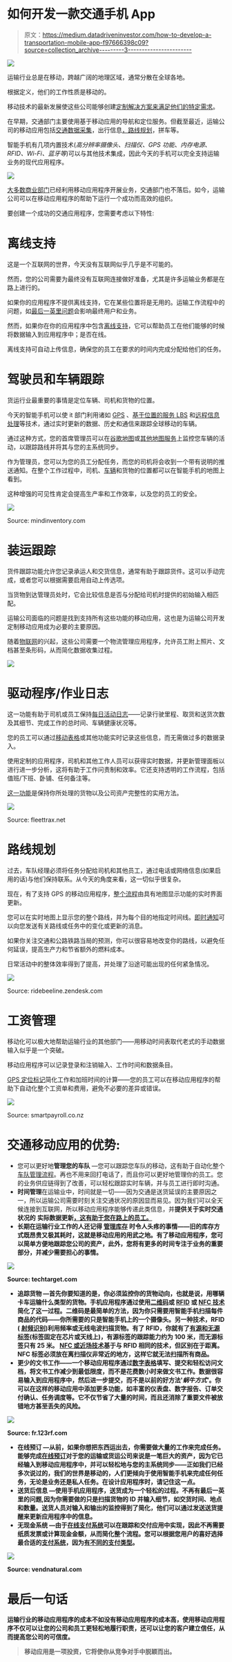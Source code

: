 # 如何开发一款交通手机 App

> 原文：<https://medium.datadriveninvestor.com/how-to-develop-a-transportation-mobile-app-f97666398c09?source=collection_archive---------3----------------------->

![](img/717c6f83235a4efad37e9999d135975c.png)

运输行业总是在移动，跨越广阔的地理区域，通常分散在全球各地。

根据定义，他们的工作性质是移动的。

移动技术的最新发展使这些公司能够创建[定制解决方案来满足他们的特定需求](https://medium.com/datadriveninvestor/8-benefits-of-a-custom-mobile-app-for-your-business-485c07031925)。

在早期，交通部门主要使用基于移动应用的导航和定位服务。但截至最近，运输公司的移动应用包括[交通数据采集](https://medium.com/goodvision/the-development-of-traffic-data-collection-cd87cc65aaab)，出行信息[，路线规划](https://www.sciencedirect.com/topics/engineering/route-planning)，拼车等。

智能手机有几项内置技术(*高分辨率摄像头、扫描仪、GPS 功能、内存电源、RFID、Wi-Fi、蓝牙等*)可以与其他技术集成，因此今天的手机可以完全支持运输业务的现代应用程序。

![](img/23e3480097eb80e81343ddcaa7d7dc92.png)

[大多数商业部门](https://mlsdev.com/blog/top-industries-that-can-benefit-from-mobile-apps)已经利用移动应用程序开展业务，交通部门也不落后。如今，运输公司可以在移动应用程序的帮助下运行一个成功而高效的组织。

要创建一个成功的交通应用程序，您需要考虑以下特性:

# **离线支持**

这是一个互联网的世界，今天没有互联网似乎几乎是不可能的。

然而，您的公司需要为最终没有互联网连接做好准备，尤其是许多运输业务都是在路上进行的。

如果你的应用程序不提供离线支持，它在某些位置将是无用的。运输工作流程中的问题，如[最后一英里问题](https://en.wikipedia.org/wiki/Last_mile_(transportation))会影响最终用户和业务。

然而，如果你在你的应用程序中包含[离线支持](https://www.infoq.com/articles/mobile-apps-offline-support/)，它可以帮助员工在他们能够的时候将数据输入到应用程序中；是否在线。

离线支持可自动上传信息，确保您的员工在要求的时间内完成分配给他们的任务。

# **驾驶员和车辆跟踪**

货运行业最重要的事情是定位车辆、司机和货物的位置。

今天的智能手机可以使 it 部门利用诸如 [GPS](https://en.wikipedia.org/wiki/Global_Positioning_System) 、[基于位置的服务 LBS](https://en.wikipedia.org/wiki/Location-based_service) 和[远程信息处理](https://en.wikipedia.org/wiki/Telematics)等技术，通过实时更新的数据、历史和通信来跟踪全球移动的车辆。

通过这种方式，您的首席管理员可以在[谷歌地图](https://www.google.com/maps)或[其他地图服务](https://en.wikipedia.org/wiki/List_of_online_map_services)上监控您车辆的活动，以跟踪路线并将其与您的主系统同步。

作为管理员，您可以为您的员工分配任务，而您的司机将会收到一个带有说明的推送通知。在整个工作过程中，司机、[车辆](https://en.wikipedia.org/wiki/Vehicle_tracking_system)和货物的位置都可以在智能手机的地图上看到。

这种增强的可见性肯定会提高生产率和工作效率，以及您的员工的安全。

![](img/62990685d341b5f5333b8d8d6430c384.png)

Source: mindinventory.com

# **装运跟踪**

货件跟踪功能允许您记录承运人和交货信息，通常有助于跟踪货件。这可以手动完成，或者您可以根据需要启用自动上传选项。

当货物到达管理员处时，它会比较信息是否与分配给司机时提供的初始输入相匹配。

运输公司面临的问题是找到支持所有这些功能的移动应用，这也是为运输公司开发定制移动应用成为必要的主要原因。

随着[物联网](https://en.wikipedia.org/wiki/Internet_of_things)的兴起，这些公司需要一个物流管理应用程序，允许员工附上照片、文档甚至条形码，从而简化数据收集过程。

![](img/fbbd4ef9cadd5e6fb0b7e7f782c1f1a6.png)

# **驱动程序/作业日志**

这一功能有助于司机或员工保持[每日活动日志](http://templatelab.com/drivers-daily-log/)——记录行驶里程、取货和送货次数及其细节、完成工作的总时间、车辆健康状况等。

您的员工可以通过[移动表格](https://en.wikipedia.org/wiki/Mobile_forms)或其他功能实时记录这些信息，而无需做过多的数据录入。

使用定制的应用程序，司机和其他工作人员可以获得实时数据，并更新管理面板以进行进一步分析，这将有助于工作问责制和效率。它还支持透明的工作流程，包括值班/下班、卧铺、任何备注等。

[这一功能](https://www.thebalancecareers.com/how-to-fill-out-a-paper-daily-truck-drivers-log-1361592)是保持你所处理的货物以及公司资产完整性的实用方法。

![](img/3de8c37548ef3afd5e00a4f990ecc779.png)

Source: fleettrax.net

# **路线规划**

过去，车队经理必须将任务分配给司机和其他员工，通过电话或网络信息(如果启用的话)与他们保持联系。从今天的角度来看，这一切似乎很复杂。

现在，有了支持 GPS 的移动应用程序，[整个流程](https://www.sciencedirect.com/topics/engineering/route-planning)由具有地图显示功能的实时界面更新。

您可以在实时地图上显示您的整个路线，并为每个目的地指定时间线。[即时通知](https://hackernoon.com/5-best-push-notification-services-to-consider-for-your-next-mobile-app-project-9b4c2e8dd1db)可以向您发送有关路线或任务中的变化或更新的消息。

如果你关注交通和公路铁路当局的预测，你可以很容易地改变你的路线，以避免任何延误，提高生产力和节省额外的燃料成本。

日常活动中的整体效率得到了提高，并处理了沿途可能出现的任何紧急情况。

![](img/1d8f8155a90e615066b4dbc6e1f68f41.png)

Source: ridebeeline.zendesk.com

# **工资管理**

移动化可以极大地帮助运输行业的其他部门——用移动时间表取代老式的手动数据输入似乎是一个突破。

移动应用程序可以记录登录和注销输入、工作时间和数据条目。

[GPS 定位标记](https://en.wikipedia.org/wiki/Geotagging)简化工作和加班时间的计算——您的员工可以在移动应用程序的帮助下自动化整个工资单和费用，避免不必要的差异或错误。

![](img/1c30107b3801c88a362b2d5e79d6cb17.png)

Source: smartpayroll.co.nz

# 交通移动应用的优势:

*   您可以更好地**管理您的车队** —您可以跟踪您车队的移动，这有助于自动化整个[车队管理流程](https://en.wikipedia.org/wiki/Fleet_management)。再也不用来回打电话了，而且你可以更好地管理你的员工。您的业务供应链得到了改善，可以轻松跟踪实时车辆，并与员工进行即时沟通。
*   **时间管理**在运输业中，时间就是一切——因为交通是送货延误的主要原因之一，所以运输公司需要时刻关注交通状况的原因显而易见。因为我们可以全天候连接到互联网，所以移动应用程序能够传递此类信息，并**提供关于实时交通状况的** **实际数据更新**[**，这有助于您在路上的员工。**](https://www.techopedia.com/definition/31256/real-time-data)
*   **长期在运输行业工作的人还记得 [**管理库存**](https://www.investopedia.com/terms/i/inventory-management.asp) 时令人头疼的事情——旧的库存方式既昂贵又极其耗时，这就是移动应用的用武之地。有了移动应用程序，您可以简单方便地跟踪您公司的资产，此外，您将有更多的时间专注于业务的重要部分，并减少需要担心的事情。**

**![](img/1c3b2c2f0b17176b45cbebc854b826cf.png)**

**Source: techtarget.com**

*   ****追踪货物** —首先你要知道的是，你必须监控你的货物动向，也就是说，用哪辆卡车运输什么类型的货物。手机应用程序通过使用[二维码](https://en.wikipedia.org/wiki/QR_code)或 [RFID](https://en.wikipedia.org/wiki/Radio-frequency_identification) 或 [NFC 技术](https://en.wikipedia.org/wiki/Near-field_communication)简化了这一过程。二维码是最简单的方法，因为你只需要用智能手机扫描每件商品的代码——你所需要的只是智能手机上的一个摄像头。另一种技术，RFID ( [射频识别](https://en.wikipedia.org/wiki/Radio-frequency_identification))利用频率或无线电波扫描货物。有了 RFID，你就有了[有源和无源标签](https://blog.atlasrfidstore.com/active-rfid-vs-passive-rfid)(标签固定在芯片或天线上)，有源标签的跟踪能力约为 100 米，而无源标签只有 25 米。 [NFC 或近场技术](http://nearfieldcommunication.org/)基于与 RFID 相同的技术，但区别在于距离。NFC 标签必须放在离扫描仪非常近的地方，这样它就无法扫描所有商品。**
*   ****更少的文书工作**——一个移动应用程序通过[数字表格](https://en.wikipedia.org/wiki/Mobile_forms)填写、提交和轻松访问文档，将文书工作减少到最低限度，而不是花费数小时来做文书工作。数据很容易输入到应用程序中，然后进一步提交，而不是以前的好方法'*蜗牛方式'*。你可以在这样的移动应用中添加更多功能，如丰富的仪表盘、数字报告、订单交付确认、任务调度等。它不仅节省了大量的时间，而且还消除了重要文件被放错地方甚至丢失的风险。**

**![](img/d6df92ae83bd8ad0eb3355ea42dd9a33.png)**

**Source: fr.123rf.com**

*   ****在线预订** —从前，如果你想把东西运出去，你需要做大量的工作来完成任务。能够完成[在线预订](https://www.checkfront.com/what-is-an-online-booking-system)对于您的运输或货运公司来说是一笔巨大的资产，因为它已经输入到移动应用程序中，并可以轻松地与您的主系统同步——正如我们已经多次说过的，我们的世界是移动的，人们更倾向于使用智能手机来完成任何任务，无论是业务还是私人任务。在设计应用程序时，请记住这一点。**
*   ****送货后信息** —使用手机应用程序，送货成为一个轻松的过程。不再有最后一英里的问题,因为你需要做的只是扫描货物的 ID 并输入细节，如交货时间、地点和数量。送货人员对输入和输出的监控得到了简化，他们可以通过发送送货提醒来更新应用程序中的信息。**
*   ****无现金系统** —由于[在线支付系统](https://en.wikipedia.org/wiki/E-commerce_payment_system)可以在跟踪和交付应用中实现，因此不再需要纸质发票或计算现金金额，从而简化整个流程。您可以根据您用户的喜好选择最合适的[支付系统](https://en.wikipedia.org/wiki/Alternative_payments)，因为[有不同的支付类型](https://www.mobiletransaction.org/different-types-of-mobile-payments/)。**

**![](img/b01009420c6fa7a290700ba32aa6393b.png)**

**Source: vendnatural.com**

# ****最后一句话****

**运输行业的移动应用程序的成本不如没有移动应用程序的成本高，使用移动应用程序不仅可以让您的公司和员工更轻松地履行职责，还可以让您的客户建立信任，从而提高您公司的可信度。**

> **移动应用是一项投资，它将使你从竞争对手中脱颖而出。**